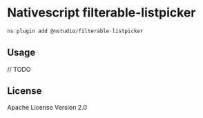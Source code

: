 # Nativescript filterable-listpicker

```javascript
ns plugin add @nstudio/filterable-listpicker
```

## Usage

// TODO

## License

Apache License Version 2.0
